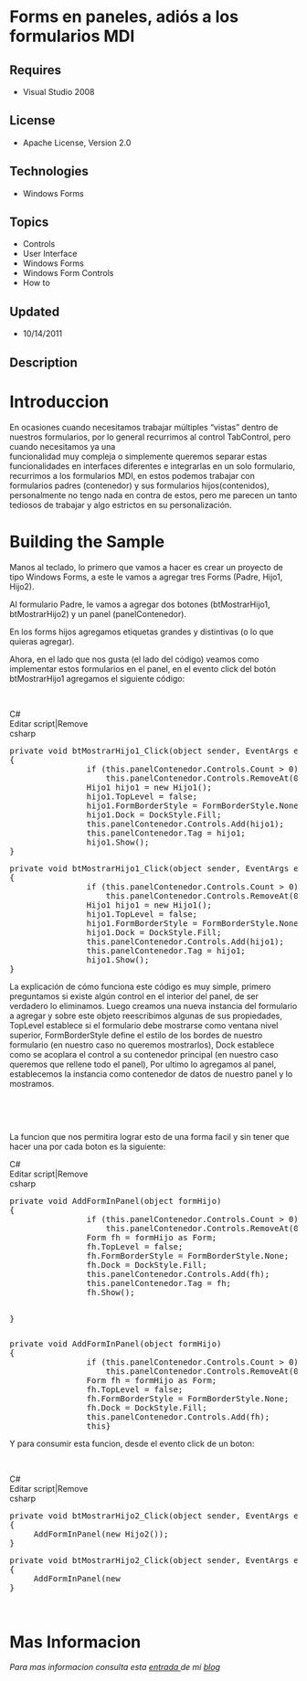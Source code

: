 # Forms en paneles, adiós a los formularios MDI
## Requires
- Visual Studio 2008
## License
- Apache License, Version 2.0
## Technologies
- Windows Forms
## Topics
- Controls
- User Interface
- Windows Forms
- Windows Form Controls
- How to
## Updated
- 10/14/2011
## Description

<h1>Introduccion</h1>
<p>En ocasiones cuando necesitamos trabajar m&uacute;ltiples &ldquo;vistas&rdquo; dentro de nuestros formularios, por lo general recurrimos al control TabControl, pero cuando necesitamos ya una<br>
funcionalidad muy compleja o simplemente queremos separar estas funcionalidades en interfaces diferentes e integrarlas en un solo formulario, recurrimos a los formularios MDI, en estos podemos trabajar con formularios padres (contenedor) y sus formularios hijos(contenidos),
 personalmente no tengo nada en contra de estos, pero me parecen un tanto tediosos de trabajar y algo estrictos en su personalizaci&oacute;n.</p>
<h1><span>Building the Sample</span></h1>
<p>Manos al teclado, lo primero que vamos a hacer es crear un proyecto de tipo Windows Forms, a este le vamos a agregar tres Forms (Padre, Hijo1, Hijo2).</p>
<p>Al formulario Padre, le vamos a agregar dos botones (btMostrarHijo1, btMostrarHijo2) y un panel (panelContenedor).</p>
<p>En los forms hijos agregamos etiquetas grandes y distintivas (o lo que quieras agregar).</p>
<p>Ahora, en el lado que nos gusta (el lado del c&oacute;digo) veamos como implementar estos formularios en el panel, en el evento click del bot&oacute;n btMostrarHijo1 agregamos el siguiente c&oacute;digo:</p>
<p>&nbsp;</p>
<div class="scriptcode">
<div class="pluginEditHolder" pluginCommand="mceScriptCode">
<div class="title"><span>C#</span></div>
<div class="pluginLinkHolder"><span class="pluginEditHolderLink">Editar script</span>|<span class="pluginRemoveHolderLink">Remove</span></div>
<span class="hidden">csharp</span>
<pre class="hidden">private void btMostrarHijo1_Click(object sender, EventArgs e)
{
                if (this.panelContenedor.Controls.Count &gt; 0)
                    this.panelContenedor.Controls.RemoveAt(0);
                Hijo1 hijo1 = new Hijo1();
                hijo1.TopLevel = false;
                hijo1.FormBorderStyle = FormBorderStyle.None;
                hijo1.Dock = DockStyle.Fill;
                this.panelContenedor.Controls.Add(hijo1);
                this.panelContenedor.Tag = hijo1;
                hijo1.Show();
}</pre>
<div class="preview">
<pre id="codePreview" class="js">private&nbsp;<span class="js__operator">void</span>&nbsp;btMostrarHijo1_Click(object&nbsp;sender,&nbsp;EventArgs&nbsp;e)&nbsp;
<span class="js__brace">{</span>&nbsp;
&nbsp;&nbsp;&nbsp;&nbsp;&nbsp;&nbsp;&nbsp;&nbsp;&nbsp;&nbsp;&nbsp;&nbsp;&nbsp;&nbsp;&nbsp;&nbsp;<span class="js__statement">if</span>&nbsp;(<span class="js__operator">this</span>.panelContenedor.Controls.Count&nbsp;&gt;&nbsp;<span class="js__num">0</span>)&nbsp;
&nbsp;&nbsp;&nbsp;&nbsp;&nbsp;&nbsp;&nbsp;&nbsp;&nbsp;&nbsp;&nbsp;&nbsp;&nbsp;&nbsp;&nbsp;&nbsp;&nbsp;&nbsp;&nbsp;&nbsp;<span class="js__operator">this</span>.panelContenedor.Controls.RemoveAt(<span class="js__num">0</span>);&nbsp;
&nbsp;&nbsp;&nbsp;&nbsp;&nbsp;&nbsp;&nbsp;&nbsp;&nbsp;&nbsp;&nbsp;&nbsp;&nbsp;&nbsp;&nbsp;&nbsp;Hijo1&nbsp;hijo1&nbsp;=&nbsp;<span class="js__operator">new</span>&nbsp;Hijo1();&nbsp;
&nbsp;&nbsp;&nbsp;&nbsp;&nbsp;&nbsp;&nbsp;&nbsp;&nbsp;&nbsp;&nbsp;&nbsp;&nbsp;&nbsp;&nbsp;&nbsp;hijo1.TopLevel&nbsp;=&nbsp;false;&nbsp;
&nbsp;&nbsp;&nbsp;&nbsp;&nbsp;&nbsp;&nbsp;&nbsp;&nbsp;&nbsp;&nbsp;&nbsp;&nbsp;&nbsp;&nbsp;&nbsp;hijo1.FormBorderStyle&nbsp;=&nbsp;FormBorderStyle.None;&nbsp;
&nbsp;&nbsp;&nbsp;&nbsp;&nbsp;&nbsp;&nbsp;&nbsp;&nbsp;&nbsp;&nbsp;&nbsp;&nbsp;&nbsp;&nbsp;&nbsp;hijo1.Dock&nbsp;=&nbsp;DockStyle.Fill;&nbsp;
&nbsp;&nbsp;&nbsp;&nbsp;&nbsp;&nbsp;&nbsp;&nbsp;&nbsp;&nbsp;&nbsp;&nbsp;&nbsp;&nbsp;&nbsp;&nbsp;<span class="js__operator">this</span>.panelContenedor.Controls.Add(hijo1);&nbsp;
&nbsp;&nbsp;&nbsp;&nbsp;&nbsp;&nbsp;&nbsp;&nbsp;&nbsp;&nbsp;&nbsp;&nbsp;&nbsp;&nbsp;&nbsp;&nbsp;<span class="js__operator">this</span>.panelContenedor.Tag&nbsp;=&nbsp;hijo1;&nbsp;
&nbsp;&nbsp;&nbsp;&nbsp;&nbsp;&nbsp;&nbsp;&nbsp;&nbsp;&nbsp;&nbsp;&nbsp;&nbsp;&nbsp;&nbsp;&nbsp;hijo1.Show();&nbsp;
<span class="js__brace">}</span></pre>
</div>
</div>
</div>
<div class="endscriptcode">La explicaci&oacute;n de c&oacute;mo funciona este c&oacute;digo es muy simple, primero preguntamos si existe alg&uacute;n control en el interior del panel, de ser verdadero lo eliminamos. Luego creamos una nueva instancia del formulario
 a agregar y sobre este objeto reescribimos algunas de sus propiedades, TopLevel establece si el formulario debe mostrarse como ventana nivel superior, FormBorderStyle define el estilo de los bordes de nuestro formulario (en nuestro caso no queremos mostrarlos),
 Dock establece como se acoplara el control a su contenedor principal (en nuestro caso queremos que rellene todo el panel), Por ultimo lo agregamos al panel, establecemos la instancia como contenedor de datos de nuestro panel y lo mostramos.</div>
<p>&nbsp;</p>
<p>&nbsp;</p>
<p>La funcion que nos permitira lograr esto de una forma facil y sin tener que hacer una por cada boton es la siguiente:</p>
<div class="scriptcode">
<div class="pluginEditHolder" pluginCommand="mceScriptCode">
<div class="title"><span>C#</span></div>
<div class="pluginLinkHolder"><span class="pluginEditHolderLink">Editar script</span>|<span class="pluginRemoveHolderLink">Remove</span></div>
<span class="hidden">csharp</span>
<pre class="hidden">private void AddFormInPanel(object formHijo)
{
                if (this.panelContenedor.Controls.Count &gt; 0)
                    this.panelContenedor.Controls.RemoveAt(0);
                Form fh = formHijo as Form;
                fh.TopLevel = false;
                fh.FormBorderStyle = FormBorderStyle.None;
                fh.Dock = DockStyle.Fill;
                this.panelContenedor.Controls.Add(fh);
                this.panelContenedor.Tag = fh;
                fh.Show();

} </pre>
<div class="preview">
<pre id="codePreview" class="csharp"><span class="cs__keyword">private</span>&nbsp;<span class="cs__keyword">void</span>&nbsp;AddFormInPanel(<span class="cs__keyword">object</span>&nbsp;formHijo)&nbsp;
{&nbsp;
&nbsp;&nbsp;&nbsp;&nbsp;&nbsp;&nbsp;&nbsp;&nbsp;&nbsp;&nbsp;&nbsp;&nbsp;&nbsp;&nbsp;&nbsp;&nbsp;<span class="cs__keyword">if</span>&nbsp;(<span class="cs__keyword">this</span>.panelContenedor.Controls.Count&nbsp;&gt;&nbsp;<span class="cs__number">0</span>)&nbsp;
&nbsp;&nbsp;&nbsp;&nbsp;&nbsp;&nbsp;&nbsp;&nbsp;&nbsp;&nbsp;&nbsp;&nbsp;&nbsp;&nbsp;&nbsp;&nbsp;&nbsp;&nbsp;&nbsp;&nbsp;<span class="cs__keyword">this</span>.panelContenedor.Controls.RemoveAt(<span class="cs__number">0</span>);&nbsp;
&nbsp;&nbsp;&nbsp;&nbsp;&nbsp;&nbsp;&nbsp;&nbsp;&nbsp;&nbsp;&nbsp;&nbsp;&nbsp;&nbsp;&nbsp;&nbsp;Form&nbsp;fh&nbsp;=&nbsp;formHijo&nbsp;<span class="cs__keyword">as</span>&nbsp;Form;&nbsp;
&nbsp;&nbsp;&nbsp;&nbsp;&nbsp;&nbsp;&nbsp;&nbsp;&nbsp;&nbsp;&nbsp;&nbsp;&nbsp;&nbsp;&nbsp;&nbsp;fh.TopLevel&nbsp;=&nbsp;<span class="cs__keyword">false</span>;&nbsp;
&nbsp;&nbsp;&nbsp;&nbsp;&nbsp;&nbsp;&nbsp;&nbsp;&nbsp;&nbsp;&nbsp;&nbsp;&nbsp;&nbsp;&nbsp;&nbsp;fh.FormBorderStyle&nbsp;=&nbsp;FormBorderStyle.None;&nbsp;
&nbsp;&nbsp;&nbsp;&nbsp;&nbsp;&nbsp;&nbsp;&nbsp;&nbsp;&nbsp;&nbsp;&nbsp;&nbsp;&nbsp;&nbsp;&nbsp;fh.Dock&nbsp;=&nbsp;DockStyle.Fill;&nbsp;
&nbsp;&nbsp;&nbsp;&nbsp;&nbsp;&nbsp;&nbsp;&nbsp;&nbsp;&nbsp;&nbsp;&nbsp;&nbsp;&nbsp;&nbsp;&nbsp;<span class="cs__keyword">this</span>.panelContenedor.Controls.Add(fh);&nbsp;
&nbsp;&nbsp;&nbsp;&nbsp;&nbsp;&nbsp;&nbsp;&nbsp;&nbsp;&nbsp;&nbsp;&nbsp;&nbsp;&nbsp;&nbsp;&nbsp;<span class="cs__keyword">this</span>}&nbsp;</pre>
</div>
</div>
</div>
<p>Y para consumir esta funcion, desde el evento click de un boton:</p>
<p>&nbsp;</p>
<div class="scriptcode">
<div class="pluginEditHolder" pluginCommand="mceScriptCode">
<div class="title"><span>C#</span></div>
<div class="pluginLinkHolder"><span class="pluginEditHolderLink">Editar script</span>|<span class="pluginRemoveHolderLink">Remove</span></div>
<span class="hidden">csharp</span>
<pre class="hidden">private void btMostrarHijo2_Click(object sender, EventArgs e)
{           
     AddFormInPanel(new Hijo2());
}</pre>
<div class="preview">
<pre id="codePreview" class="csharp"><span class="cs__keyword">private</span>&nbsp;<span class="cs__keyword">void</span>&nbsp;btMostrarHijo2_Click(<span class="cs__keyword">object</span>&nbsp;sender,&nbsp;EventArgs&nbsp;e)&nbsp;
{&nbsp;&nbsp;&nbsp;&nbsp;&nbsp;&nbsp;&nbsp;&nbsp;&nbsp;&nbsp;&nbsp;&nbsp;
&nbsp;&nbsp;&nbsp;&nbsp;&nbsp;AddFormInPanel(<span class="cs__keyword">new</span>&nbsp;
}</pre>
</div>
</div>
</div>
<p>&nbsp;</p>
<h1>Mas Informacion</h1>
<p><em>Para mas informacion consulta esta <a href="http://nicolocodev.wordpress.com/2011/07/24/forms-en-paneles/">
entrada </a>de mi <a href="http://nicolocodev.wordpress.com/">blog</a><br>
</em></p>
